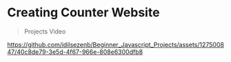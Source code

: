 # Creating Counter Website  
>Projects Video  
>

https://github.com/idilsezenb/Beginner_Javascript_Projects/assets/127500847/40c8de79-3e5d-4f67-966e-808e6300dfb8

